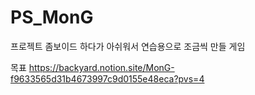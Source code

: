 # PS_MonG

프로젝트 좀보이드 하다가 아쉬워서 연습용으로 조금씩 만들 게임

목표
https://backyard.notion.site/MonG-f9633565d31b4673997c9d0155e48eca?pvs=4
